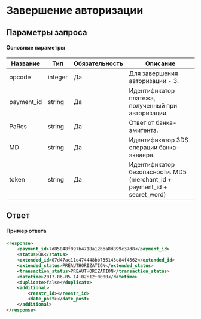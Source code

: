 # Завершение авторизации

## Параметры запроса

#### Основные параметры

| Название   | Тип     | Обязательность | Описание                                                                 |
|------------|---------|----------------|--------------------------------------------------------------------------|
| opcode     | integer | Да             | Для завершения авторизации - 3.                                          |
| payment_id | string  | Да             | Идентификатор платежа, полученный при авторизации.                       |
| PaRes      | string  | Да             | Ответ от банка-эмитента.                                                 |
| MD         | string  | Да             | Идентификатор 3DS операции банка-экваера.                                |
| token      | string  | Да             | Идентификатор безопасности. MD5 (merchant_id + payment_id + secret_word) |

## Ответ

#### Пример ответа

```xml
<response>
    <payment_id>7d85048f097b4718a12bba8d899c37d8</payment_id>
    <status>OK</status>
    <extended_id>07d47ac11e474448bb735143e84f4562</extended_id>
    <extended_status>PREAUTHORIZATION</extended_status>
    <transaction_status>PREAUTHORIZATION</transaction_status>
    <datetime>2017-06-05 14:02:12+0000</datetime>
    <duplicate>false</duplicate>
    <additional>
        <reestr_id></reestr_id>
        <date_post></date_post>
    </additional>
</response>
```